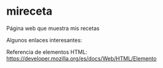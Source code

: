 # mireceta
 Página web que muestra mis recetas

Algunos enlaces interesantes:

Referencia de elementos HTML: https://developer.mozilla.org/es/docs/Web/HTML/Elemento